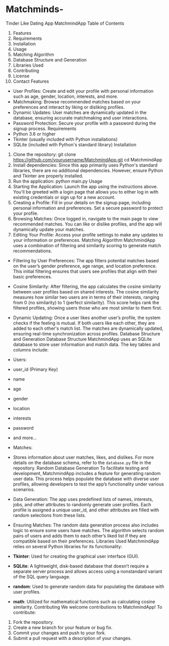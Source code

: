 # Matchminds-
Tinder Like Dating App
MatchmindApp
Table of Contents
1. Features
2. Requirements
3. Installation
4. Usage
5. Matching Algorithm
6. Database Structure and Generation
7. Libraries Used
8. Contributing
9. License
10. Contact
Features
- User Profiles: Create and edit your profile with personal information such as age, gender, location, interests, and more.
- Matchmaking: Browse recommended matches based on your preferences and interact by liking or disliking profiles.
- Dynamic Updates: User matches are dynamically updated in the database, ensuring accurate matchmaking and user interactions.
- Password Protection: Secure your profile with a password during the signup process.
Requirements
- Python 3.6 or higher
- Tkinter (usually included with Python installations)
- SQLite (included with Python's standard library)
Installation
1. Clone the repository:
git clone https://github.com/yourusername/MatchmindApp.git
cd MatchmindApp
2. Install dependencies:
Since this app primarily uses Python's standard libraries, there are no additional dependencies. However, ensure Python and Tkinter are properly installed.
3. Run the application:
python main.py
Usage
1. Starting the Application: Launch the app using the instructions above. You'll be greeted with a login page that allows you to either log in with existing credentials or sign up for a new account.
2. Creating a Profile: Fill in your details on the signup page, including personal information and preferences. Set a secure password to protect your profile.
3. Browsing Matches: Once logged in, navigate to the main page to view recommended matches. You can like or dislike profiles, and the app will dynamically update your matches.
4. Editing Your Profile: Access your profile settings to make any updates to your information or preferences.
Matching Algorithm
MatchmindApp uses a combination of filtering and similarity scoring to generate match recommendations.

- Filtering by User Preferences: The app filters potential matches based on the user’s gender preference, age range, and location preference. This initial filtering ensures that users see profiles that align with their basic preferences.
- Cosine Similarity: After filtering, the app calculates the cosine similarity between user profiles based on shared interests. The cosine similarity measures how similar two users are in terms of their interests, ranging from 0 (no similarity) to 1 (perfect similarity). This score helps rank the filtered profiles, showing users those who are most similar to them first.
- Dynamic Updating: Once a user likes another user’s profile, the system checks if the feeling is mutual. If both users like each other, they are added to each other's match list. The matches are dynamically updated, ensuring real-time synchronization across profiles.
Database Structure and Generation
Database Structure
MatchmindApp uses an SQLite database to store user information and match data. The key tables and columns include:
- Users:
 - user_id (Primary Key)
 - name
 - age
 - gender
 - location
 - interests
 - password
 - and more...

- Matches:
 - Stores information about user matches, likes, and dislikes.
For more details on the database schema, refer to the `database.py` file in the repository.
Random Database Generation
To facilitate testing and development, MatchmindApp includes a feature for generating random user data. This process helps populate the database with diverse user profiles, allowing developers to test the app’s functionality under various scenarios.

- Data Generation: The app uses predefined lists of names, interests, jobs, and other attributes to randomly generate user profiles. Each profile is assigned a unique user_id, and other attributes are filled with random selections from these lists.
- Ensuring Matches: The random data generation process also includes logic to ensure some users have matches. The algorithm selects random pairs of users and adds them to each other’s liked list if they are compatible based on their preferences.
Libraries Used
MatchmindApp relies on several Python libraries for its functionality:

- **Tkinter**: Used for creating the graphical user interface (GUI).
- **SQLite**: A lightweight, disk-based database that doesn’t require a separate server process and allows access using a nonstandard variant of the SQL query language.
- **random**: Used to generate random data for populating the database with user profiles.
- **math**: Utilized for mathematical functions such as calculating cosine similarity.
Contributing
We welcome contributions to MatchmindApp! To contribute:
1. Fork the repository.
2. Create a new branch for your feature or bug fix.
3. Commit your changes and push to your fork.
4. Submit a pull request with a description of your changes.

